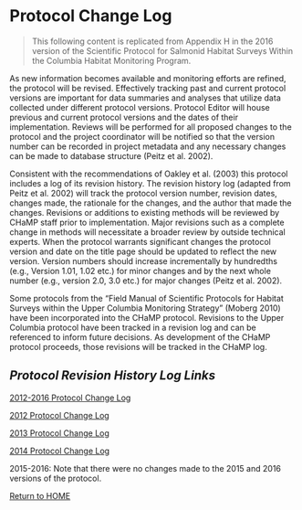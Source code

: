 # Protocol Change Log

> This following content is replicated from Appendix H in the 2016 version of the Scientific Protocol for Salmonid Habitat Surveys Within the Columbia Habitat Monitoring Program.

As new information becomes available and monitoring efforts are refined, the protocol will be revised.  Effectively tracking past and current protocol versions are important for data summaries and analyses that utilize data collected under different protocol versions.  Protocol Editor will house previous and current protocol versions and the dates of their implementation.  Reviews will be performed for all proposed changes to the protocol and the project coordinator will be notified so that the version number can be recorded in project metadata and any necessary changes can be made to database structure (Peitz et al. 2002).
 
Consistent with the recommendations of Oakley et al. (2003) this protocol includes a log of its revision history.  The revision history log (adapted from Peitz et al. 2002) will track the protocol version number, revision dates, changes made, the rationale for the changes, and the author that made the changes.  Revisions or additions to existing methods will be reviewed by CHaMP staff prior to implementation.  Major revisions such as a complete change in methods will necessitate a broader review by outside technical experts.  When the protocol warrants significant changes the protocol version and date on the title page should be updated to reflect the new version.  Version numbers should increase incrementally by hundredths (e.g., Version 1.01, 1.02 etc.) for minor changes and by the next whole number (e.g., version 2.0, 3.0 etc.) for major changes (Peitz et al. 2002).
  
Some protocols from the “Field Manual of Scientific Protocols for Habitat Surveys within the Upper Columbia Monitoring Strategy” (Moberg 2010) have been incorporated into the CHaMP protocol.  Revisions to the Upper Columbia protocol have been tracked in a revision log and can be referenced to inform future decisions.  As development of the CHaMP protocol proceeds, those revisions will be tracked in the CHaMP log.

## ***Protocol Revision History Log Links***

[2012-2016 Protocol Change Log](https://www.dropbox.com/s/56ycae9n3bmzzv1/2012-2016_CHaMP%20Protocol%20Change%20Log.docx?dl=0)

[2012 Protocol Change Log](https://www.dropbox.com/s/qdbty5u1h5ceod2/2012_CHaMP%20Protocol%20Change%20Log.docx?dl=0)

[2013 Protocol Change Log](https://www.dropbox.com/s/jte34evnovtjnd3/2013_CHaMP%20Protocol%20Change%20Log.docx?dl=0)

[2014 Protocol Change Log](https://www.dropbox.com/s/05dqqj70nlxrwj4/2014_CHaMP%20Protocol%20Change%20Log.docx?dl=0)

2015-2016: Note that there were no changes made to the 2015 and 2016 versions of the protocol.



[Return to HOME](README.md)
